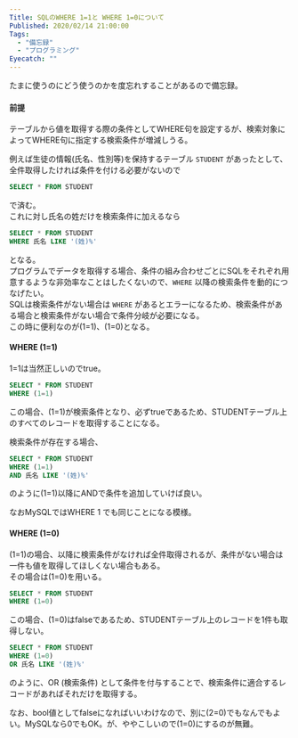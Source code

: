 ```yaml
---
Title: SQLのWHERE 1=1と WHERE 1=0について
Published: 2020/02/14 21:00:00
Tags:
  - "備忘録"
  - "プログラミング"
Eyecatch: ""
---
```

たまに使うのにどう使うのかを度忘れすることがあるので備忘録。  


#### 前提  
テーブルから値を取得する際の条件としてWHERE句を設定するが、検索対象によってWHERE句に指定する検索条件が増減しうる。  

例えば生徒の情報(氏名、性別等)を保持するテーブル `STUDENT` があったとして、全件取得したければ条件を付ける必要がないので  

```sql
SELECT * FROM STUDENT
```

で済む。  
これに対し氏名の姓だけを検索条件に加えるなら  

```sql
SELECT * FROM STUDENT
WHERE 氏名 LIKE '(姓)%'
```

となる。  
プログラムでデータを取得する場合、条件の組み合わせごとにSQLをそれぞれ用意するような非効率なことはしたくないので、`WHERE` 以降の検索条件を動的につなげたい。  
SQLは検索条件がない場合は `WHERE` があるとエラーになるため、検索条件がある場合と検索条件がない場合で条件分岐が必要になる。  
この時に便利なのが(1=1)、(1=0)となる。

#### WHERE (1=1)  
1=1は当然正しいのでtrue。  

```sql
SELECT * FROM STUDENT 
WHERE (1=1)  
```

この場合、(1=1)が検索条件となり、必ずtrueであるため、STUDENTテーブル上のすべてのレコードを取得することになる。  

検索条件が存在する場合、

```sql
SELECT * FROM STUDENT 
WHERE (1=1)  
AND 氏名 LIKE '(姓)%'  
```

のように(1=1)以降にANDで条件を追加していけば良い。

なおMySQLではWHERE 1 でも同じことになる模様。

#### WHERE (1=0)  
(1=1)の場合、以降に検索条件がなければ全件取得されるが、条件がない場合は一件も値を取得してほしくない場合もある。  
その場合は(1=0)を用いる。 

```sql
SELECT * FROM STUDENT 
WHERE (1=0)  
```

この場合、(1=0)はfalseであるため、STUDENTテーブル上のレコードを1件も取得しない。  

```sql
SELECT * FROM STUDENT 
WHERE (1=0)  
OR 氏名 LIKE '(姓)%'  
```

のように、OR (検索条件) として条件を付与することで、検索条件に適合するレコードがあればそれだけを取得する。

なお、bool値としてfalseになればいいわけなので、別に(2=0)でもなんでもよい。MySQLなら0でもOK。が、ややこしいので(1=0)にするのが無難。  

